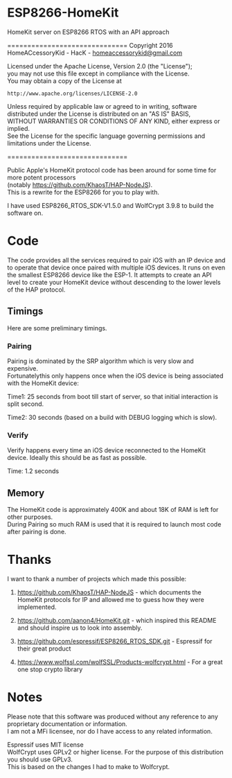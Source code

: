 # ESP8266-HomeKit
HomeKit server on ESP8266 RTOS with an API approach

==============================
Copyright 2016 HomeACcessoryKid - HacK - homeaccessorykid@gmail.com

Licensed under the Apache License, Version 2.0 (the "License");  
you may not use this file except in compliance with the License.  
You may obtain a copy of the License at  

    http://www.apache.org/licenses/LICENSE-2.0

Unless required by applicable law or agreed to in writing, software  
distributed under the License is distributed on an "AS IS" BASIS,  
WITHOUT WARRANTIES OR CONDITIONS OF ANY KIND, either express or implied.  
See the License for the specific language governing permissions and  
limitations under the License.

==============================

Public Apple's HomeKit protocol code has been around for some time for more potent processors  
(notably https://github.com/KhaosT/HAP-NodeJS).  
This is a rewrite for the ESP8266 for you to play with.

I have used ESP8266_RTOS_SDK-V1.5.0 and WolfCrypt 3.9.8 to build the software on.

# Code

The code provides all the services required to pair iOS with an IP device and to
operate that device once paired with multiple iOS devices.
It runs on even the smallest ESP8266 device like the ESP-1. It attempts to create
an API level to create your HomeKit device without descending to the lower levels of the HAP protocol.

## Timings

Here are some preliminary timings. 

### Pairing

Pairing is dominated by the SRP algorithm which is very slow and expensive.  
Fortunatelythis only happens once when the iOS device is being associated with the HomeKit device:

Time1: 25 seconds from boot till start of server, so that initial interaction is split second.

Time2: 30 seconds (based on a build with DEBUG logging which is slow).

### Verify

Verify happens every time an iOS device reconnected to the HomeKit device. Ideally this should be as fast as possible.

Time: 1.2 seconds

## Memory

The HomeKit code is approximately 400K and about 18K of RAM is left for other purposes.  
During Pairing so much RAM is used that it is required to launch most code after pairing is done.

# Thanks

I want to thank a number of projects which made this possible:

1. https://github.com/KhaosT/HAP-NodeJS - which documents the HomeKit protocols for IP and allowed me to guess how they
were implemented.

2. https://github.com/aanon4/HomeKit.git - which inspired this README and should inspire us to look into assembly.

3. https://github.com/espressif/ESP8266_RTOS_SDK.git - Espressif for their great product

4. https://www.wolfssl.com/wolfSSL/Products-wolfcrypt.html - For a great one stop crypto library

# Notes

Please note that this software was produced without any reference to any proprietary documentation or information.  
I am not a MFi licensee, nor do I have access to any related information.

Espressif uses MIT license  
WolfCrypt uses GPLv2 or higher license. For the purpose of this distribution you should use GPLv3.  
This is based on the changes I had to make to Wolfcrypt.
